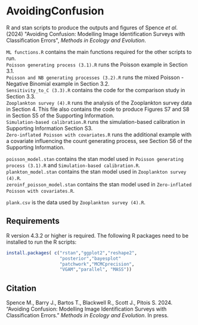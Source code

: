 # AvoidingConfusion

R and stan scripts to produce the outputs and figures of Spence *et al*. (2024) "Avoiding Confusion: Modelling Image Identification Surveys with Classification Errors", *Methods in Ecology and Evolution*.

`ML functions.R` contains the main functions required for the other scripts to run.<br>
`Poisson generating process (3.1).R` runs the Poisson example in Section 3.1.<br>
`Poisson and NB generating processes (3.2).R` runs the mixed Poisson - Negative Binomial example in Section 3.2.<br>
`Sensitivity_to_C (3.3).R` contains the code for the comparison study in Section 3.3.<br>
`Zooplankton survey (4).R` runs the analysis of the Zooplankton survey data in Section 4. This file also contains the code to produce Figures S7 and S8 in Section S5 of the Supporting Information.<br>
`Simulation-based calibration.R` runs the simulation-based calibration in Supporting Information Section S3.<br>
`Zero-inflated Poisson with covariates.R` runs the additional example with a covariate influencing the count generating process, see Section S6 of the Supporting Information.

`poisson_model.stan` contains the stan model used in `Poisson generating process (3.1).R` and `Simulation-based calibration.R`.<br>
`plankton_model.stan` contains the stan model used in `Zooplankton survey (4).R`.<br>
`zeroinf_poisson_model.stan` contains the stan model used in `Zero-inflated Poisson with covariates.R`.

`plank.csv` is the data used by `Zooplankton survey (4).R`.

## Requirements

R version 4.3.2 or higher is required. The following R packages need to be installed to run the R scripts:

```R
install.packages( c("rstan","ggplot2","reshape2",
                    "posterior","bayesplot"
                    "patchwork","MCMCprecision",
                    "VGAM","parallel", "MASS"))
```

## Citation
Spence M., Barry J., Bartos T., Blackwell R., Scott J., Pitois S. 2024. “Avoiding Confusion: Modelling Image Identification Surveys with Classification Errors.” *Methods in Ecology and Evolution*. In press.
